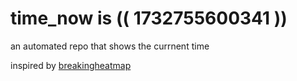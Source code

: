 # time_now is (( 1732755600341 ))

an automated repo that shows the currnent time

inspired by [breakingheatmap](https://github.com/breakingheatmap/breakingheatmap)